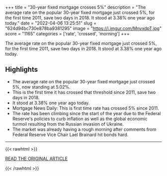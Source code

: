 +++
title = "30-year fixed mortgage crosses 5%"
description = "The average rate on the popular 30-year fixed mortgage just crossed 5%, for the first time 2011, save two days in 2018. It stood at 3.38% one year ago today."
date = "2022-04-06 13:25:51"
slug = "624d94bc730e878ba9381295"
image = "https://i.imgur.com/MnvxdpT.jpg"
score = "1165"
categories = ['rate', 'crossed', 'morning']
+++

The average rate on the popular 30-year fixed mortgage just crossed 5%, for the first time 2011, save two days in 2018. It stood at 3.38% one year ago today.

## Highlights

- The average rate on the popular 30-year fixed mortgage just crossed 5%, now standing at 5.02%.
- This is the first time it has crossed that threshold since 2011, save two days in 2018.
- It stood at 3.38% one year ago today.
- Mortgage News Daily: This is first time rate has crossed 5% since 2011.
- The rate has been climbing since the start of the year due to the Federal Reserve's policies to curb inflation as well as the global economic turmoil resulting from the Russian invasion of Ukraine.
- The market was already having a rough morning after comments from Federal Reserve Vice Chair Lael Brainard hit bonds hard.

---

{{< rawhtml >}}
  <p class="article-category">
    <a target="_blank" href="https://www.cnbc.com/2022/04/05/30-year-fixed-mortgage-crosses-5percent-for-the-first-time-since-2013.html">READ THE ORIGINAL ARTICLE</a>
  </p>
{{< /rawhtml >}}
